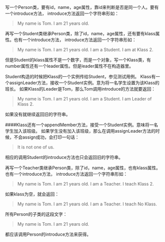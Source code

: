 写一个Person类，要有id，name，age属性，靠id来判断是否是同一个人。要有一个introduce方法，
introduce方法返回一个字符串形如：

>My name is Tom. I am 21 years old.

再写一个Student类继承Person类，除了id，name，age属性，还有要有klass属性。也有一个introduce方法，
introduce方法返回一个字符串形如：

>My name is Tom. I am 21 years old. I am a Student. I am at Klass 2.

但是Student的klass属性不是一个数字，而是一个对象，写一个Klass类，有number属性还有一个leader属性。但是leader属性不在构造器里。

Student构造的时候把Klass的一个实例传给Student，参见测试用例。
Klass有一个assignLeader方法，接收一个Student实例。意为将一名学生设置为该Klass的班长。
如果Klass的Leader是Tom，那么Tom调用introduce的方法就要返回：

>My name is Tom. I am 21 years old. I am a Student. I am Leader of Klass 2.

如果没有就继续返回旧的字符串。

####Klass还有一个appendMember方法，接受一个Student实例。意味将一名学生加入该班级。
如果学生没有加入该班级，那么在调用assignLeader方法的时候，不会assign成功，会打印一句话：

>It is not one of us.

相应的调用Student的introduce方法也只会返回旧的字符串。

再写一个Teacher类继承Person类，除了id，name，age属性，也有klass属性。也有一个introduce方法，
introduce方法返回一个字符串形如：

>My name is Tom. I am 21 years old. I am a Teacher. I teach Klass 2.

如果klass为空，就会返回：

>My name is Tom. I am 21 years old. I am a Teacher. I teach No Klass.

所有Person的子类的这段文字：

>My name is Tom. I am 21 years old.

都应该调用Person的introduce方法来获得。
